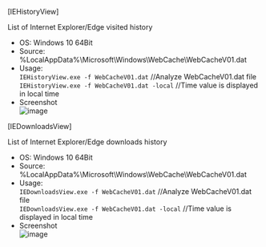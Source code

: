[IEHistoryView]  

List of Internet Explorer/Edge visited history   

- OS: Windows 10 64Bit  
- Source: %LocalAppData%\Microsoft\Windows\WebCache\WebCacheV01.dat  
- Usage:  
`IEHistoryView.exe -f WebCacheV01.dat` //Analyze WebCacheV01.dat file  
`IEHistoryView.exe -f WebCacheV01.dat -local` //Time value is displayed in local time   
- Screenshot   
![image](https://user-images.githubusercontent.com/69110090/113483203-37d01880-94dd-11eb-8336-5cb6b7a2f833.png)  

[IEDownloadsView]  

List of Internet Explorer/Edge downloads history   

- OS: Windows 10 64Bit  
- Source: %LocalAppData%\Microsoft\Windows\WebCache\WebCacheV01.dat  
- Usage:  
`IEDownloadsView.exe -f WebCacheV01.dat` //Analyze WebCacheV01.dat file  
`IEDownloadsView.exe -f WebCacheV01.dat -local` //Time value is displayed in local time   
- Screenshot   
![image](https://user-images.githubusercontent.com/69110090/113502315-8f669680-9566-11eb-8ed4-b585e38166d9.png)  

